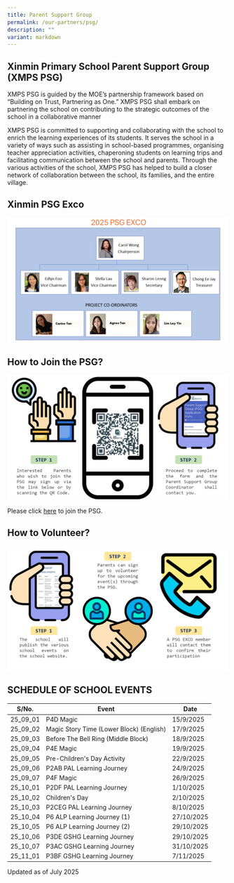 ```yaml
---
title: Parent Support Group
permalink: /our-partners/psg/
description: ""
variant: markdown
---
```

## Xinmin Primary School Parent Support Group (XMPS PSG) 


XMPS PSG is guided by the MOE’s partnership framework based on “Building on Trust, Partnering as One.” XMPS PSG shall embark on partnering the school on contributing to the strategic outcomes of the school in a collaborative manner

XMPS PSG is committed to supporting and collaborating with the school to enrich the learning experiences of its students. It serves the school in a variety of ways such as assisting in school-based programmes, organising teacher appreciation activities, chaperoning students on learning trips and facilitating communication between the school and parents. Through the various activities of the school, XMPS PSG has helped to build a closer network of collaboration between the school, its families, and the entire village.

## Xinmin PSG Exco

![](/images/PSG_EXCO_2025_New_2.png)

## How to Join the PSG?

![](/images/psg_infograph_2024_updated.png)

Please click [here](https://go.gov.sg/xinminpsgapplication) to join the PSG. 

## How to Volunteer?

![](/images/psg_infograph_2024_pg_2.png)


## SCHEDULE OF SCHOOL EVENTS



| S/No. | Event | Date |
| -------- | -------- | -------- |
| 25_09_01  |  P4D Magic   | 15/9/2025     |
| 25_09_02 |  Magic Story Time (Lower Block) (English) | 17/9/2025   |
| 25_09_03 |   Before The Bell Ring (Middle Block)    | 18/9/2025 |
| 25_09_04 |   P4E Magic  | 19/9/2025  |
| 25_09_05 |   Pre-Children's Day Activity   | 22/9/2025  |
| 25_09_06 |  P2AB PAL Learning Journey   | 24/9/2025  |
| 25_09_07 | P4F Magic | 26/9/2025 |
| 25_10_01 |  P2DF PAL Learning Journey | 1/10/2025 |
| 25_10_02 |  Children's Day  | 2/10/2025  |
| 25_10_03 |  P2CEG PAL Learning Journey  | 8/10/2025  |
| 25_10_04 |  P6 ALP Learning Journey (1)   | 27/10/2025  |
| 25_10_05 |  P6 ALP Learning Journey (2)  | 29/10/2025 |
| 25_10_06 | P3DE GSHG Learning Journey  | 29/10/2025  |
| 25_10_07 |  P3AC GSHG Learning Journey  | 31/10/2025  |
| 25_11_01 | P3BF GSHG Learning Journey | 7/11/2025  |





Updated as of July 2025
